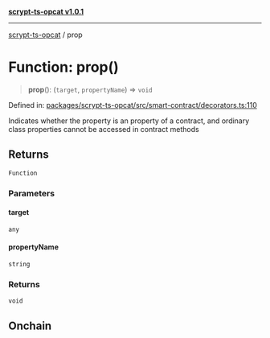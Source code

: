 [**scrypt-ts-opcat v1.0.1**](../README.md)

***

[scrypt-ts-opcat](../README.md) / prop

# Function: prop()

> **prop**(): (`target`, `propertyName`) => `void`

Defined in: [packages/scrypt-ts-opcat/src/smart-contract/decorators.ts:110](https://github.com/OPCAT-Labs/ts-tools/blob/e67b8657b34dbf57f8a4f9bdf87cdc2742db16bb/packages/scrypt-ts-opcat/src/smart-contract/decorators.ts#L110)

Indicates whether the property is an property of a contract, and ordinary class properties cannot be accessed in contract methods

## Returns

`Function`

### Parameters

#### target

`any`

#### propertyName

`string`

### Returns

`void`

## Onchain
